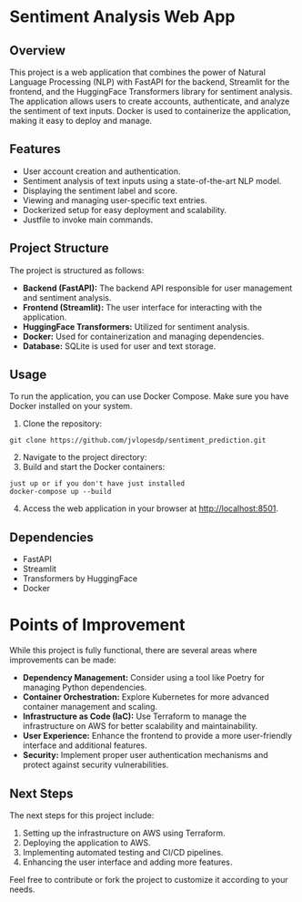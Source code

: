 # Sentiment Analysis Web App

## Overview

This project is a web application that combines the power of Natural Language Processing (NLP) with FastAPI for the backend, Streamlit for the frontend, and the HuggingFace Transformers library for sentiment analysis. The application allows users to create accounts, authenticate, and analyze the sentiment of text inputs. Docker is used to containerize the application, making it easy to deploy and manage.

## Features

- User account creation and authentication.
- Sentiment analysis of text inputs using a state-of-the-art NLP model.
- Displaying the sentiment label and score.
- Viewing and managing user-specific text entries.
- Dockerized setup for easy deployment and scalability.
- Justfile to invoke main commands.

## Project Structure

The project is structured as follows:

- **Backend (FastAPI):** The backend API responsible for user management and sentiment analysis.
- **Frontend (Streamlit):** The user interface for interacting with the application.
- **HuggingFace Transformers:** Utilized for sentiment analysis.
- **Docker:** Used for containerization and managing dependencies.
- **Database:** SQLite is used for user and text storage.

## Usage

To run the application, you can use Docker Compose. Make sure you have Docker installed on your system.

1. Clone the repository:
```
git clone https://github.com/jvlopesdp/sentiment_prediction.git
```

2. Navigate to the project directory:
3. Build and start the Docker containers:
```
just up or if you don't have just installed
docker-compose up --build
```
4. Access the web application in your browser at [http://localhost:8501](http://localhost:8501).

## Dependencies

- FastAPI
- Streamlit
- Transformers by HuggingFace
- Docker

# Points of Improvement

While this project is fully functional, there are several areas where improvements can be made:

- **Dependency Management:** Consider using a tool like Poetry for managing Python dependencies.
- **Container Orchestration:** Explore Kubernetes for more advanced container management and scaling.
- **Infrastructure as Code (IaC):** Use Terraform to manage the infrastructure on AWS for better scalability and maintainability.
- **User Experience:** Enhance the frontend to provide a more user-friendly interface and additional features.
- **Security:** Implement proper user authentication mechanisms and protect against security vulnerabilities.

## Next Steps

The next steps for this project include:

1. Setting up the infrastructure on AWS using Terraform.
2. Deploying the application to AWS.
3. Implementing automated testing and CI/CD pipelines.
4. Enhancing the user interface and adding more features.

Feel free to contribute or fork the project to customize it according to your needs.

